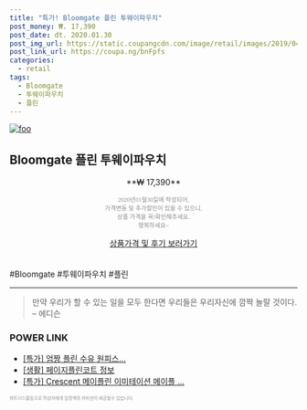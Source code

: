 ```yaml
--- 
title: "특가! Bloomgate 플린 투웨이파우치" 
post_money: ₩. 17,390 
post_date: dt. 2020.01.30 
post_img_url: https://static.coupangcdn.com/image/retail/images/2019/04/07/0/2/1679a1fc-610c-4cc9-9537-5095a4af99ea.jpg 
post_link_url: https://coupa.ng/bnFpfs 
categories: 
  - retail 
tags: 
  - Bloomgate 
  - 투웨이파우치 
  - 플린 
--- 
```

[![foo](https://static.coupangcdn.com/image/retail/images/2019/04/07/0/2/1679a1fc-610c-4cc9-9537-5095a4af99ea.jpg)](https://coupa.ng/bnFpfs) 

## Bloomgate 플린 투웨이파우치 
<p style="text-align: center;">**₩ 17,390**</p> 
<p style="text-align: center;"><span style="color: #898c8f; font-family: Georgia,Times,serif; font-size: 0.75em;">2020년01월30일에 작성되어, <br>가격변동 및 추가할인이 있을 수 있으니,<br> 상품 가격을 꼭!확인해주세요.<br>행복하세요~</span> 
</p>	 
<div markdown="0" style="text-align: center;"><a href="https://coupa.ng/bnFpfs" class="btn btn--success">상품가격 및 후기 보러가기</a></div> 
<br><br> 
  #Bloomgate #투웨이파우치 #플린 
<hr> 

> 만약 우리가 할 수 있는 일을 모두 한다면 우리들은 우리자신에 깜짝 놀랄 것이다. – 에디슨 


### POWER LINK

* <a href="https://blog.naver.com/an0733/221790440405" target="_blank">[특가] 엄짱 플린 수유 원피스...</a>
* <a href="https://blog.naver.com/fasyy4321/221764233028" target="_blank"> [생활] 페이지플린코트 정보 </a>
* <a href="https://blog.naver.com/an0733/221790210741" target="_blank">[특가] Crescent 메이플린 이미테이션 메이플 ...</a>

<span style="color: #898c8f; font-family: Georgia,Times,serif; font-size: 0.55em;">파트너스활동으로 작성자에게 일정액의 커미션이 제공될수 있습니다.</span> 
